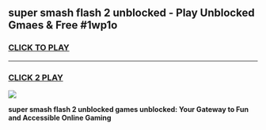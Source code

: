 
## super smash flash 2 unblocked - Play Unblocked Gmaes & Free #1wp1o
<h3>
<a href="https://news.freeplayer.one?title=super_smash_flash_2_unblocked&ref=24F">CLICK TO PLAY</a></h3>
<hr>

<h3>
<a href="https://news.freeplayer.one?title=super_smash_flash_2_unblocked&ref=24F">CLICK 2 PLAY</a>
  
</h3>

<a href="https://news.freeplayer.one?title=super_smash_flash_2_unblocked&ref=24F/"><img src="https://clearcache.store/games.png"></a>


**super smash flash 2 unblocked games unblocked: Your Gateway to Fun and Accessible Online Gaming**
